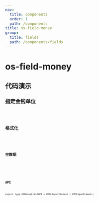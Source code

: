 ```yaml
---
nav:
  title: components
  order: 1
  path: /components
title: os-field-money
group:
  title: fields
  path: /components/fields
---
```


# os-field-money

## 代码演示

### 指定金钱单位

<code src="../demos/field-money/unit.tsx" />

### 格式化

<code src="../demos/field-money/format.tsx" />

### 空数据

<code src="../demos/field-money/empty.tsx" />

<!-- <API exports='["Settings"]' src="../components/fields/digit.tsx"></API> -->

### API

`export type OSMoneyFieldAPI = HTMLInputElement | HTMLSpanElement;`

